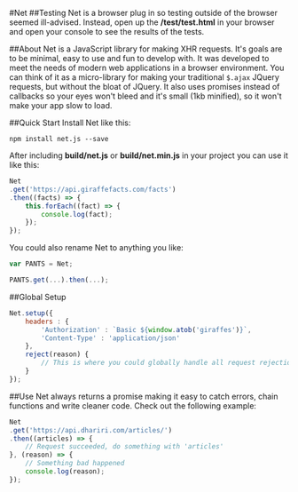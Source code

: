 #Net
##Testing
Net is a browser plug in so testing outside of the browser seemed ill-advised. Instead, open up the **/test/test.html** in your browser and open your console to see the results of the tests.

##About
Net is a JavaScript library for making XHR requests. It's goals are to be minimal, easy to use and fun to develop with. It was developed to meet the needs of modern web applications in a browser environment. You can think of it as a micro-library for making your traditional `$.ajax` JQuery requests, but without the bloat of JQuery. It also uses promises instead of callbacks so your eyes won't bleed and it's small (1kb minified), so it won't make your app slow to load.

##Quick Start
Install Net like this:
```shell
npm install net.js --save
```

After including **build/net.js** or **build/net.min.js** in your project you can use it like this:

```js
Net
.get('https://api.giraffefacts.com/facts')
.then((facts) => {
    this.forEach((fact) => {
        console.log(fact);
    });
});
```

You could also rename Net to anything you like:
```js
var PANTS = Net;

PANTS.get(...).then(...);
```

##Global Setup
```js
Net.setup({
    headers : {
        'Authorization' : `Basic ${window.atob('giraffes')}`,
        'Content-Type' : 'application/json'
    },
    reject(reason) {
        // This is where you could globally handle all request rejections
    }
});
```

##Use
Net always returns a promise making it easy to catch errors, chain functions and write cleaner code. Check out the following example:

```js
Net
.get('https://api.dhariri.com/articles/')
.then((articles) => {
    // Request succeeded, do something with 'articles'
}, (reason) => {
    // Something bad happened
    console.log(reason);
});
```
